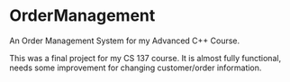 # OrderManagement
An Order Management System for my Advanced C++ Course.

This was a final project for my CS 137 course. It is almost fully functional, needs some improvement for changing customer/order information. 
